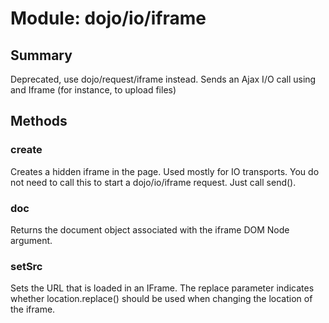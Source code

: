 # Module: dojo/io/iframe

## Summary

Deprecated, use dojo/request/iframe instead.
Sends an Ajax I/O call using and Iframe (for instance, to upload files)
## Methods

### create
Creates a hidden iframe in the page. Used mostly for IO
transports.  You do not need to call this to start a
dojo/io/iframe request. Just call send().

### doc
Returns the document object associated with the iframe DOM Node argument.

### setSrc
Sets the URL that is loaded in an IFrame. The replace parameter
indicates whether location.replace() should be used when
changing the location of the iframe.

